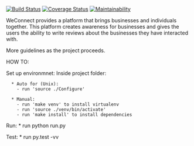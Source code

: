 [![Build Status](https://travis-ci.org/johnmutuma5/WeConnectV1.svg?branch=develop)](https://travis-ci.org/johnmutuma5/WeConnectV1)
[![Coverage Status](https://coveralls.io/repos/github/johnmutuma5/WeConnectV1/badge.svg?branch=develop)](https://coveralls.io/github/johnmutuma5/WeConnectV1?branch=develop)
[![Maintainability](https://api.codeclimate.com/v1/badges/2e7d75edbae1e303a820/maintainability)](https://codeclimate.com/github/johnmutuma5/WeConnectV1/maintainability)


WeConnect provides a platform that brings businesses and individuals together.
This platform creates awareness for businesses and gives the users the ability to write reviews about the businesses they have interacted with.  

More guidelines as the project proceeds.



HOW TO:

  Set up environmnet:
    Inside project folder:

      * Auto for (Unix):
        - run 'source ./Configure'

      * Manual:
        - run 'make venv' to install virtualenv
        - run 'source ./venv/bin/activate'
        - run 'make install' to install dependencies

  Run:
    * run python run.py

  Test:
    * run py.test -vv

